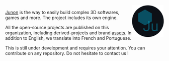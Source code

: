 <img src="https://raw.githubusercontent.com/junon-corp/jur/main/assets/logo_circle.png" align="right" width="20%" alt="Junon logo" />

[Junon](https://github.com/junon-corp) is the way to easily build complex 3D softwares, games and more. The project includes its own engine.

All the open-source projects are published on this organization, including derived-projects and brand [assets](https://github.com/junon-corp/jur). In addition to English, we translate into French and Portuguese.

This is still under development and requires your attention. You can contribute on any repository. Do not hesitate to contact us !
